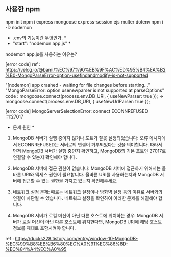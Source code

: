## 사용한 npm
npm init
npm i express mongoose express-session ejs multer dotenv
npm  i -D nodemon

* .env의 기능이란 무엇인가. *
* "start": "nodemon app.js" *   
    
nodemon app.js를 사용하는 이유는?

[error code]
ref : https://velog.io/@bami/%EC%97%90%EB%9F%AC%ED%95%B4%EA%B2%B0-MongoParseError-option-usefindandmodify-is-not-supported

"[nodemon] app crashed - waiting for file changes before starting..."
"MongoParseError: option usenewparser is not supported at parseOptions"
code : mongoose.connect(process.env.DB_URI, { useNewParser: true }); => mongoose.connect(process.env.DB_URI, { useNewUrlParser: true });



[error code]
MongoServerSelectionError: connect ECONNREFUSED ::1:27017
* 문제 원인 *
1. MongoDB 서버가 실행 중이지 않거나 포트가 잘못 설정되었습니다: 오류 메시지에서 ECONNREFUSED는 서버로의 연결이 거부되었다는 것을 의미합니다. 따라서 먼저 MongoDB 서버가 실행 중인지 확인하고, MongoDB의 기본 포트인 27017로 연결할 수 있는지 확인해야 합니다.

2. MongoDB 서버에 접근 권한이 없습니다: MongoDB 서버에 접근하기 위해서는 올바른 URI와 액세스 권한이 필요합니다. 올바른 URI를 사용하는지와 MongoDB 서버에 접근할 수 있는 권한을 가지고 있는지 확인해주세요.

3. 네트워크 설정 문제: 때로는 네트워크 설정이나 방화벽 설정 등의 이유로 서버와의 연결이 차단될 수 있습니다. 네트워크 설정을 확인하여 이러한 문제를 해결해야 합니다.

4. MongoDB 서버가 로컬 머신이 아닌 다른 호스트에 위치하는 경우: MongoDB 서버가 로컬 머신이 아닌 다른 호스트에 위치한다면, MongoDB URI에 해당 호스트 정보를 제대로 포함시켜야 합니다.

ref : https://ducks228.tistory.com/entry/window-10-MongoDB-%EC%99%B8%EB%B6%80%EC%A0%91%EC%86%8D-%EC%84%A4%EC%A0%95

<!-- -> mongdb --version 설치 및 버전 확인 여부 => 설치가 안되어 있었음
Program Files에서도 확인이 되지 않아 cmd를 통해 버전을 확인한 결과 설치 되어 있지 않았음
ref : https://khj93.tistory.com/entry/MongoDB-Window%EC%97%90-MongoDB-%EC%84%A4%EC%B9%98%ED%95%98%EA%B8%B0 -->